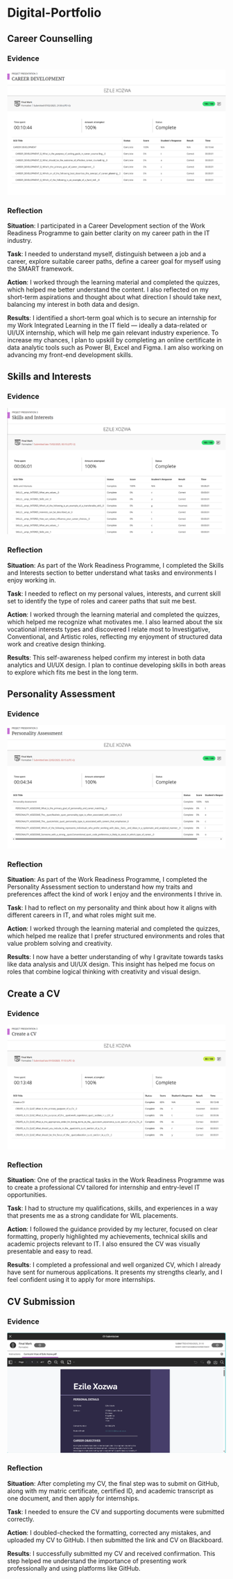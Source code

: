# Digital-Portfolio

## Career Counselling
### Evidence
![Image](/Images/Career%20Counselling.png)

### Reflection
**Situation**: I participated in a Career Development section of the Work Readiness Programme to gain better clarity on my career path in the IT industry.

**Task**: I needed to understand myself, distinguish between a job and a career, explore suitable career paths, define a career goal for myself using the SMART framework.

**Action**: I worked through the learning material and completed the quizzes, which helped me better understand the content. I also reflected on my short-term aspirations and thought about what direction I should take next, balancing my interest in both data and design.

**Results**: I identified a short-term goal which is to secure an internship for my Work Integrated Learning in the IT field — ideally a data-related or UI/UX internship, which will help me gain relevant industry experience. To increase my chances, I plan to upskill by completing an online certificate in data analytic tools such as Power BI, Excel and Figma. I am also working on advancing my front-end development skills.

## Skills and Interests
### Evidence
![Image](/Images/Skills%20and%20Interests.png)

### Reflection
**Situation**: As part of the Work Readiness Programme, I completed the Skills and Interests section to better understand what tasks and environments I enjoy working in.

**Task**: I needed to reflect on my personal values, interests, and current skill set to identify the type of roles and career paths that suit me best.

**Action**: I worked through the learning material and completed the quizzes, which helped me recognize what motivates me. I also learned about the six vocational interests types and discovered I relate most to Investigative, Conventional, and Artistic roles, reflecting my enjoyment of structured data work and creative design thinking. 

**Results**: This self-awareness helped confirm my interest in both data analytics and UI/UX design. I plan to continue developing skills in both areas to explore which fits me best in the long term.

## Personality Assessment
### Evidence
![Image](/Images/Personality%20Assessment.png)

### Reflection
**Situation**: As part of the Work Readiness Programme, I completed the Personality Assessment section to understand how my traits and preferences affect the kind of work I enjoy and the environments I thrive in.

**Task**: I had to reflect on my personality and think about how it aligns with different careers in IT, and what roles might suit me.

**Action**: I worked through the learning material and completed the quizzes, which helped me realize that I prefer structured environments and roles that value problem solving and creativity.

**Results**: I now have a better understanding of why I gravitate towards tasks like data analysis and UI/UX design. This insight has helped me focus on roles that combine logical thinking with creativity and visual design.

## Create a CV
### Evidence
![Image](/Images/Create%20a%20CV.png)

### Reflection

**Situation**: One of the practical tasks in the Work Readiness Programme was to create a professional CV tailored for internship and entry-level IT opportunities.

**Task**: I had to structure my qualifications, skills, and experiences in a way that presents me as a strong candidate for WIL placements.

**Action**: I followed the guidance provided by my lecturer, focused on clear formatting, properly highlighted my achievements, technical skills and academic projects relevant to IT. I also ensured the CV was visually presentable and easy to read. 

**Results**: I completed a professional and well organized CV, which I already have sent for numerous applications. It presents my strengths clearly, and I feel confident using it to apply for more internships.

## CV Submission
### Evidence
![Image](/Images/CV%20Submission.png)

### Reflection

**Situation**: After completing my CV, the final step was to submit on GitHub, along with my matric certificate, certified ID, and academic transcript as one document, and then apply for internships.

**Task**: I needed to ensure the CV and supporting documents were submitted correctly.

**Action**: I doubled-checked the formatting, corrected any mistakes, and uploaded my CV to GitHub. I then submitted the link and CV on Blackboard. 

**Results**: I successfully submitted my CV and received confirmation. This step helped me understand the importance of presenting work professionally and using platforms like GitHub.

